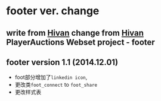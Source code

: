 # footer ver. change
write from [Hivan][1]
change from [Hivan][2]
PlayerAuctions Webset project - footer
---- 
## footer version 1.1 (2014.12.01)
- foot部分增加了`linkedin icon`,
- 更改类`foot_connect` to `foot_share`
- 更改样式表

[1]:	http://hivan.me/
[2]:	http://hivan.me/